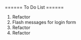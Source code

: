 ====== To Do List ======

  1. Refactor
  2. Flash messages for login form
  3. Refactor
  4. Refactor
